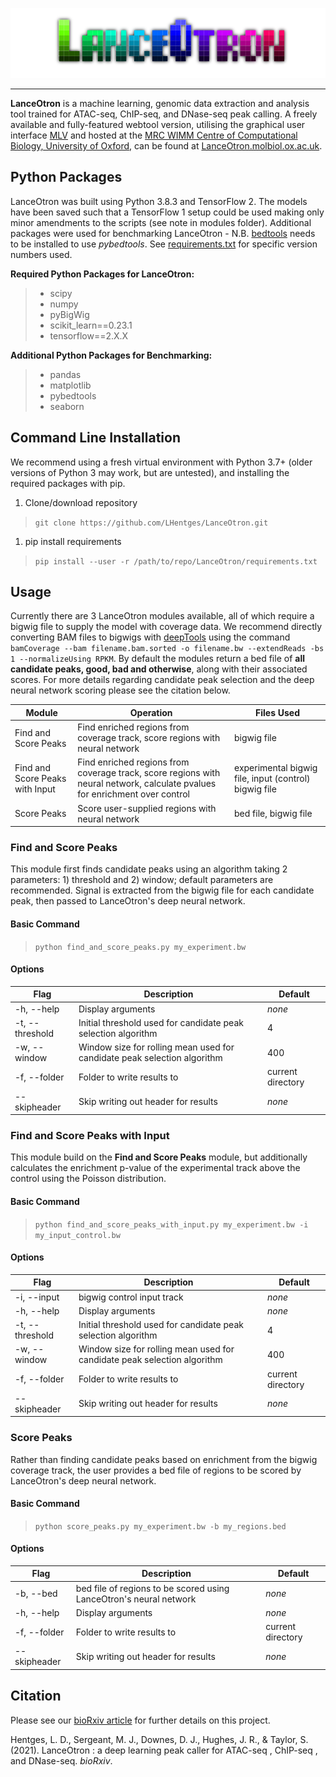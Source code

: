 <p align="center">
    <img src="LanceOtron_logo_shadow_dark.png" alt="LanceOtron logo">
</p>

-----------------------

**LanceOtron** is a machine learning, genomic data extraction and analysis tool trained for ATAC-seq, ChIP-seq, and DNase-seq peak calling. A freely available and fully-featured webtool version, utilising the graphical user interface [MLV](https://mlv.molbiol.ox.ac.uk) and hosted at the [MRC WIMM Centre of Computational Biology, University of Oxford](https://www.imm.ox.ac.uk/research/units-and-centres/mrc-wimm-centre-for-computational-biology), can be found at [LanceOtron.molbiol.ox.ac.uk](https://lanceotron.molbiol.ox.ac.uk).

## Python Packages

LanceOtron was built using Python 3.8.3 and TensorFlow 2. The models have been saved such that a TensorFlow 1 setup could be used making only minor amendments to the scripts (see note in modules folder). Additional packages were used for benchmarking LanceOtron - N.B. [bedtools](https://github.com/arq5x/bedtools2) needs to be installed to use *pybedtools*. See [requirements.txt](requirements.txt) for specific version numbers used. 

**Required Python Packages for LanceOtron:**
> * scipy
> * numpy
> * pyBigWig
> * scikit\_learn==0.23.1
> * tensorflow==2.X.X

**Additional Python Packages for Benchmarking:**
> * pandas
> * matplotlib
> * pybedtools
> * seaborn

## Command Line Installation

We recommend using a fresh virtual environment with Python 3.7+ (older versions of Python 3 may work, but are untested), and installing the required packages with pip.

1. Clone/download repository
> `git clone https://github.com/LHentges/LanceOtron.git`
1. pip install requirements
> `pip install --user -r /path/to/repo/LanceOtron/requirements.txt`

## Usage

Currently there are 3 LanceOtron modules available, all of which require a bigwig file to supply the model with coverage data. We recommend directly converting BAM files to bigwigs with [deepTools](https://github.com/deeptools/deepTools/tree/develop) using the command `bamCoverage --bam filename.bam.sorted -o filename.bw --extendReads -bs 1 --normalizeUsing RPKM`. By default the modules return a bed file of **all candidate peaks, good, bad and otherwise**, along with their associated scores. For more details regarding candidate peak selection and the deep neural network scoring please see the citation below. 

Module | Operation | Files Used
------ | --------- | ----------
Find and Score Peaks | Find enriched regions from coverage track, score regions with neural network | bigwig file
Find and Score Peaks with Input | Find enriched regions from coverage track, score regions with neural network, calculate pvalues for enrichment over control | experimental bigwig file, input (control) bigwig file
Score Peaks | Score user-supplied regions with neural network | bed file, bigwig file

### Find and Score Peaks

This module first finds candidate peaks using an algorithm taking 2 parameters: 1) threshold and 2) window; default parameters are recommended. Signal is extracted from the bigwig file for each candidate peak, then passed to LanceOtron's deep neural network.

#### Basic Command

>  `python find_and_score_peaks.py my_experiment.bw`

#### Options

Flag | Description | Default
---- | ----------- | -------
-h, --help | Display arguments | *none*
-t, --threshold | Initial threshold used for candidate peak selection algorithm | 4
-w, --window | Window size for rolling mean used for candidate peak selection algorithm | 400
-f, --folder | Folder to write results to | current directory
--skipheader | Skip writing out header for results | *none*

### Find and Score Peaks with Input

This module build on the **Find and Score Peaks** module, but additionally calculates the enrichment p-value of the experimental track above the control using the Poisson distribution.

#### Basic Command

>  `python find_and_score_peaks_with_input.py my_experiment.bw -i my_input_control.bw`

#### Options

Flag | Description | Default
---- | ----------- | -------
-i, --input | bigwig control input track | *none*
-h, --help | Display arguments | *none*
-t, --threshold | Initial threshold used for candidate peak selection algorithm | 4
-w, --window | Window size for rolling mean used for candidate peak selection algorithm | 400
-f, --folder | Folder to write results to | current directory
--skipheader | Skip writing out header for results | *none*

### Score Peaks

Rather than finding candidate peaks based on enrichment from the bigwig coverage track, the user provides a bed file of regions to be scored by LanceOtron's deep neural network. 

#### Basic Command

>  `python score_peaks.py my_experiment.bw -b my_regions.bed`

#### Options

Flag | Description | Default
---- | ----------- | -------
-b, --bed |  bed file of regions to be scored using LanceOtron's neural network | *none* 
-h, --help | Display arguments | *none*
-f, --folder | Folder to write results to | current directory
--skipheader | Skip writing out header for results | *none*


## Citation

Please see our [bioRxiv article](https://www.biorxiv.org/content/10.1101/2021.01.25.428108v1) for further details on this project.

Hentges, L. D., Sergeant, M. J., Downes, D. J., Hughes, J. R., & Taylor, S. (2021). LanceOtron : a deep learning peak caller for ATAC-seq , ChIP-seq , and DNase-seq. *bioRxiv*.
